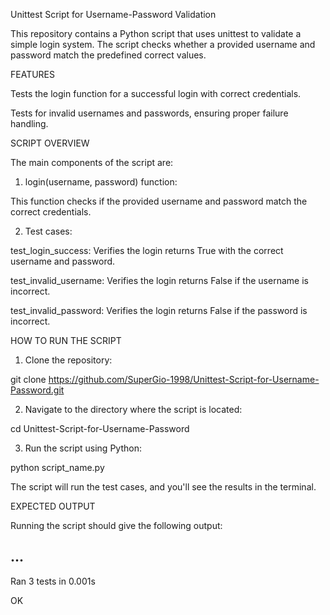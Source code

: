 Unittest Script for Username-Password Validation

This repository contains a Python script that uses unittest to validate a simple login system. The script checks whether a provided username and password match the predefined correct values.

FEATURES

Tests the login function for a successful login with correct credentials.

Tests for invalid usernames and passwords, ensuring proper failure handling.


SCRIPT OVERVIEW

The main components of the script are:

1. login(username, password) function:

This function checks if the provided username and password match the correct credentials.



2. Test cases:

test_login_success: Verifies the login returns True with the correct username and password.

test_invalid_username: Verifies the login returns False if the username is incorrect.

test_invalid_password: Verifies the login returns False if the password is incorrect.




HOW TO RUN THE SCRIPT

1. Clone the repository:

git clone https://github.com/SuperGio-1998/Unittest-Script-for-Username-Password.git


2. Navigate to the directory where the script is located:

cd Unittest-Script-for-Username-Password


3. Run the script using Python:

python script_name.py

The script will run the test cases, and you'll see the results in the terminal.

EXPECTED OUTPUT

Running the script should give the following output:

...
----------------------------------------------------------------------
Ran 3 tests in 0.001s

OK
